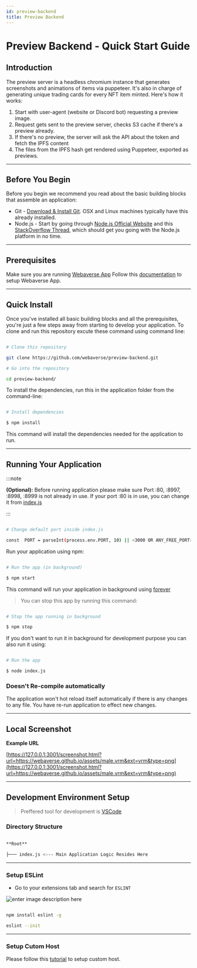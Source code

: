 ```yaml
---
id: preview-backend
title: Preview Backend
---
```

# Preview Backend - Quick Start Guide

## Introduction

The preview server is a headless chromium instance that generates screenshots and animations of items via puppeteer. It's also in charge of generating unique trading cards for every NFT item minted. Here's how it works:

1.  Start with user-agent (website or Discord bot) requesting a preview image.
2.  Request gets sent to the preview server, checks S3 cache if there's a preview already.
3.  If there's no preview, the server will ask the API about the token and fetch the IPFS content
4.  The files from the IPFS hash get rendered using Puppeteer, exported as previews.

---

 ## Before You Begin
 
Before you begin we recommend you read about the basic building blocks that assemble an application:
* Git - [Download & Install Git](https://git-scm.com/downloads). OSX and Linux machines typically have this already installed.
* Node.js - Start by going through [Node.js Official Website](http://nodejs.org/) and this [StackOverflow Thread](http://stackoverflow.com/questions/2353818/how-do-i-get-started-with-node-js), which should get you going with the Node.js platform in no time.

---

## Prerequisites

Make sure you are running  [Webaverse App](https://github.com/webaverse/app)
Follow this [documentation](https://github.com/webaverse/app/blob/master/README.md) to setup Webaverse App.

---

## Quick Install

Once you've installed all basic building blocks and all the prerequisites, you're just a few steps away from starting to develop your application. To clone and run this repository excute these command using command line:


```bash

# Clone this repository

git clone https://github.com/webaverse/preview-backend.git

# Go into the repository

cd preview-backend/

```
To install the dependencies, run this in the application folder from the command-line:

```bash

# Install dependencies

$ npm install

```
This command will install the dependencies needed for the application to run.

---

## Running Your Application

:::note

**(Optional):** Before running application please make sure Port :80, :8997, :8998, :8999 is not already in use. If your port :80 is in use, you can change it from [index.js](https://github.com/webaverse/preview-backend/blob/master/index.js#L17)

:::
  
```bash

# Change default port inside index.js

const  PORT = parseInt(process.env.PORT, 10) || <3000 OR ANY_FREE_PORT>;

```
Run your application using npm:

```bash

# Run the app (in background)

$ npm start

```

This command will run your application in background using [forever](https://www.npmjs.com/package/forever)

>You can stop this app by running this command:

```bash

# Stop the app running in background

$ npm stop

```
If you don't want to run it in background for development purpose you can also run it using:
```bash

# Run the app

$ node index.js

```
### Doesn't Re-compile automatically

The application won't hot reload itself automatically if there is any changes to any file. You have re-run application to effect new changes.

---

## Local Screenshot

**Example URL**

  [https://127.0.0.1:3001/screenshot.html?url=https://webaverse.github.io/assets/male.vrm&ext=vrm&type=png](https://127.0.0.1:3001/screenshot.html?url=https://webaverse.github.io/assets/male.vrm&ext=vrm&type=png)


---

## Development Environment Setup

  
> Preffered tool for development is [VSCode](https://code.visualstudio.com/download)
  

### Directory Structure

```bash

**Root**

├─── index.js <--- Main Application Logic Resides Here

```

---

### Setup ESLint


* Go to your extensions tab and search for `ESLINT`

  
![enter image description here](https://res.cloudinary.com/practicaldev/image/fetch/s--gWL807Xl--/c_limit,f_auto,fl_progressive,q_auto,w_880/https://thepracticaldev.s3.amazonaws.com/i/9rmkgbk7nio6ravjm0rx.PNG)

  

```bash

npm install eslint -g

eslint --init

```

---

### Setup Cutom Host

Please follow this [tutorial](https://github.com/abeersaqib/webaverse-docs/blob/main/setup-custom-host.md) to setup custom host.
